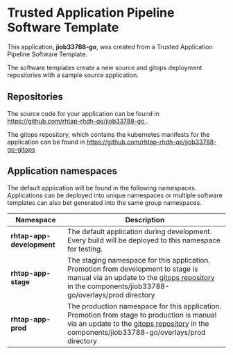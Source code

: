 # Trusted Application Pipeline Software Template

This application, **jiob33788-go**, was created from a Trusted Application Pipeline Software Template.

The software templates create a new source and gitops deployment repositories with a sample source application. 

## Repositories

The source code for your application can be found in [https://github.com/rhtap-rhdh-qe/jiob33788-go ](https://github.com/rhtap-rhdh-qe/jiob33788-go ).
 
The gitops repository, which contains the kubernetes manifests for the application can be found in 
[https://github.com/rhtap-rhdh-qe/jiob33788-go-gitops ](https://github.com/rhtap-rhdh-qe/jiob33788-go-gitops ) 

## Application namespaces 

The default application will be found in the following namespaces. Applications can be deployed into unique namespaces or multiple software templates can also bet generated into the same group namespaces.  

|  Namespace   |  Description   |  
| -------- | -------- |   
| **rhtap-app-development** | The default application during development. Every build will be deployed to this namespace for testing. | 
| **rhtap-app-stage** | The staging namespace for this application. Promotion from development to stage is manual via an update to the [gitops repository](https://github.com/rhtap-rhdh-qe/jiob33788-go-gitops ) in the components/jiob33788-go/overlays/prod directory |  
| **rhtap-app-prod** | The production namespace for this application. Promotion from stage to production is manual via an update to the [gitops repository](https://github.com/rhtap-rhdh-qe/jiob33788-go-gitops ) in the components/jiob33788-go/overlays/prod directory | 
